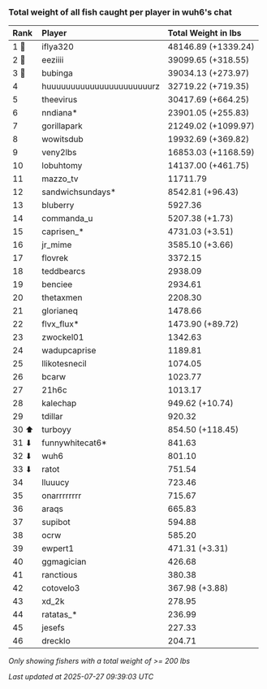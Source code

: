 ### Total weight of all fish caught per player in wuh6's chat

| Rank  | Player                    | Total Weight in lbs |
|:------|:--------------------------|:--------------------|
| 1 🥇  | iflya320                  | 48146.89 (+1339.24) |
| 2 🥈  | eeziiii                   | 39099.65 (+318.55)  |
| 3 🥉  | bubinga                   | 39034.13 (+273.97)  |
| 4     | huuuuuuuuuuuuuuuuuuuuuurz | 32719.22 (+719.35)  |
| 5     | theevirus                 | 30417.69 (+664.25)  |
| 6     | nndiana*                  | 23901.05 (+255.83)  |
| 7     | gorillapark               | 21249.02 (+1099.97) |
| 8     | wowitsdub                 | 19932.69 (+369.82)  |
| 9     | veny2lbs                  | 16853.03 (+1168.59) |
| 10    | lobuhtomy                 | 14137.00 (+461.75)  |
| 11    | mazzo_tv                  | 11711.79            |
| 12    | sandwichsundays*          | 8542.81 (+96.43)    |
| 13    | bluberry                  | 5927.36             |
| 14    | commanda_u                | 5207.38 (+1.73)     |
| 15    | caprisen_*                | 4731.03 (+3.51)     |
| 16    | jr_mime                   | 3585.10 (+3.66)     |
| 17    | flovrek                   | 3372.15             |
| 18    | teddbearcs                | 2938.09             |
| 19    | benciee                   | 2934.61             |
| 20    | thetaxmen                 | 2208.30             |
| 21    | glorianeq                 | 1478.66             |
| 22    | flvx_flux*                | 1473.90 (+89.72)    |
| 23    | zwockel01                 | 1342.63             |
| 24    | wadupcaprise              | 1189.81             |
| 25    | llikotesnecil             | 1074.05             |
| 26    | bcarw                     | 1023.77             |
| 27    | 21h6c                     | 1013.17             |
| 28    | kalechap                  | 949.62 (+10.74)     |
| 29    | tdillar                   | 920.32              |
| 30 ⬆  | turboyy                   | 854.50 (+118.45)    |
| 31 ⬇  | funnywhitecat6*           | 841.63              |
| 32 ⬇  | wuh6                      | 801.10              |
| 33 ⬇  | ratot                     | 751.54              |
| 34    | lluuucy                   | 723.46              |
| 35    | onarrrrrrrr               | 715.67              |
| 36    | araqs                     | 665.83              |
| 37    | supibot                   | 594.88              |
| 38    | ocrw                      | 585.20              |
| 39    | ewpert1                   | 471.31 (+3.31)      |
| 40    | ggmagician                | 426.68              |
| 41    | ranctious                 | 380.38              |
| 42    | cotovelo3                 | 367.98 (+3.88)      |
| 43    | xd_2k                     | 278.95              |
| 44    | ratatas_*                 | 236.99              |
| 45    | jesefs                    | 227.33              |
| 46    | drecklo                   | 204.71              |

_Only showing fishers with a total weight of >= 200 lbs_

_Last updated at 2025-07-27 09:39:03 UTC_
